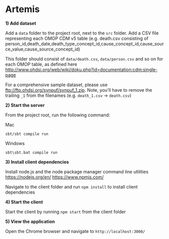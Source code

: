 # Artemis

**1) Add dataset**

Add a `data` folder to the project root, next to the `src` folder.
Add a CSV file representing each OMOP CDM v5 table (e.g. death.csv consisting of person_id,death_date,death_type_concept_id,cause_concept_id,cause_source_value,cause_source_concept_id)

This folder should consist of `data/death.csv`, `data/person.csv` and so on for each OMOP table, as defined here http://www.ohdsi.org/web/wiki/doku.php?id=documentation:cdm:single-page

For a comprehensive sample dataset, please use ftp://ftp.ohdsi.org/synpuf/synpuf_1.zip. Note, you'll have to remove the trailing `_1` from the filenames (e.g. `death_1.csv` -> `death.csv`)

**2) Start the server**

From the project root, run the following command:

Mac

`sbt/sbt compile run`

Windows

`sbt\sbt.bat compile run`

**3) Install client dependencies**

Install node.js and the node package manager command line utilities 
https://nodejs.org/en/
https://www.npmjs.com/

Navigate to the client folder and run `npm install` to install client dependencies

**4) Start the client**

Start the client by running `npm start` from the client folder


**5) View the application**

Open the Chrome browser and navigate to `http://localhost:3000/`
